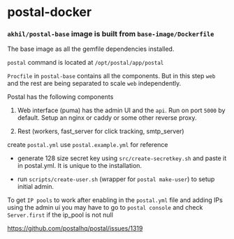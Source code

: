# postal-docker 


### `akhil/postal-base` image is built from `base-image/Dockerfile`

The base image as all the gemfile dependencies installed.

`postal` command is located at `/opt/postal/app/postal`

`Procfile` in `postal-base` contains all the components. But in this step `web` and the rest are being separated to scale `web` independently.

Postal has the following components

1. Web interface (puma) has the admin UI and the `api`. Run on port `5000` by default. Setup an nginx or caddy or some other reverse proxy.

2. Rest (workers, fast_server for click tracking, smtp_server)

create `postal.yml` use `postal.example.yml` for reference

- generate 128 size secret key using `src/create-secretkey.sh` and paste it in postal.yml. It is unique to the installation.

- run `scripts/create-user.sh` (wrapper for `postal make-user`) to setup initial admin.


To get `IP pools` to work after enabling in the `postal.yml` file and adding IPs using the admin ui you may have to go to `postal console` and check `Server.first` if the ip_pool is not null

https://github.com/postalhq/postal/issues/1319
